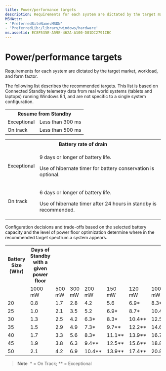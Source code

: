 ```yaml
---
title: Power/performance targets
description: Requirements for each system are dictated by the target market, workload, and form factor. Recommended targets for power/performance based on real-world systems are summarized in this topic.
MSHAttr:
- 'PreferredSiteName:MSDN'
- 'PreferredLib:/library/windows/hardware'
ms.assetid: EC8F535E-A59E-462A-A100-D01DC2791CBC
---
```


# Power/performance targets

Requirements for each system are dictated by the target market, workload, and form factor.

The following list describes the recommended targets. This list is based on Connected Standby telemetry data from real world systems (tablets and laptops) running Windows 8.1, and are not specific to a single system configuration.

<table>
    <tr>
    	<th colspan="2">Resume from Standby</th>
    </tr>
	<tr>
    	<td>Exceptional</td>
        <td>Less than 300 ms</td>
    </tr>
	<tr>
    	<td>On track</td>
        <td>Less than 500 ms</td>
    </tr>
</table>

<table>
    <tr>
        <th colspan="2">Battery rate of drain</th>
    </tr>
    <tr>
        <td>Exceptional</td>
        <td>
            <p>9 days or longer of battery life.</p>
            <p>Use of hibernate timer for battery conservation is optional.</p>
        </td>
    </tr>
    <tr>
        <td>On track</td>
        <td>
            <p>6 days or longer of battery life.</p>
            <p>Use of hibernate timer after 24 hours in standby is recommended.</p>
        </td>
    </tr>
</table>

Configuration decisions and trade-offs based on the selected battery capacity and the level of power floor optimization determine where in the recommended target spectrum a system appears.

<table>
    <tr>
        <th>Battery Size (Whr)</th>
        <th>Days of Standby with a given power floor</th>
        <th colspan="2"></th>
        <th></th>
        <th></th>
        <th></th>
        <th></th>
    </tr>
    <tr>
        <td></td>
        <td>1000 mW</td>
        <td>500 mW</td>
        <td>300 mW</td>
        <td>200 mW</td>
        <td>150 mW</td>
        <td>120 mW</td>
        <td>100 mW</td>
    </tr>
    <tr>
        <td>20</td>
        <td>0.8</td>
        <td>1.7</td>
        <td>2.8</td>
        <td>4.2</td>
        <td>5.6</td>
        <td>6.9*</td>
        <td>8.3*</td>
    </tr>
    <tr>
        <td>25</td>
        <td>1.0</td>
        <td>2.1</td>
        <td>3.5</td>
        <td>5.2</td>
        <td>6.9*</td>
        <td>8.7*</td>
        <td>10.4**</td>
    </tr>
    <tr>
        <td>30</td>
        <td>1.3</td>
        <td>2.5</td>
        <td>4.2</td>
        <td>6.3*</td>
        <td>8.3*</td>
        <td>10.4**</td>
        <td>12.5**</td>
    </tr>
    <tr>
        <td>35</td>
        <td>1.5</td>
        <td>2.9</td>
        <td>4.9</td>
        <td>7.3*</td>
        <td>9.7**</td>
        <td>12.2**</td>
        <td>14.6**</td>
    </tr>
    <tr>
        <td>40</td>
        <td>1.7</td>
        <td>3.3</td>
        <td>5.6</td>
        <td>8.3*</td>
        <td>11.1**</td>
        <td>13.9**</td>
        <td>16.7**</td>
    </tr>
    <tr>
        <td>45</td>
        <td>1.9</td>
        <td>3.8</td>
        <td>6.3</td>
        <td>9.4**</td>
        <td>12.5**</td>
        <td>15.6**</td>
        <td>18.8**</td>
    </tr>
    <tr>
        <td>50</td>
        <td>2.1</td>
        <td>4.2</td>
        <td>6.9</td>
        <td>10.4**</td>
        <td>13.9**</td>
        <td>17.4**</td>
        <td>20.8**</td>
    </tr>
</table>

> **Note**  \* = On Track; \*\* = Exceptional

 

 

 






